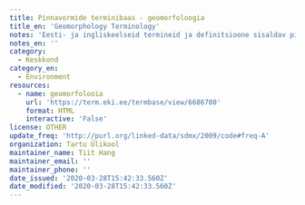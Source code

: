 ```yaml
---
title: Pinnavormide terminibaas - geomorfoloogia
title_en: 'Geomorphology Terminology'
notes: 'Eesti- ja ingliskeelseid termineid ja definitsioone sisaldav pinnavormide terminibaas. Baasi aluseks on TÜ maateaduste aluste ja geomorfoloogia ainekavas sisalduv ning koostamise ajendiks üldmaateaduse kõrgkooliõpikust välja jäänud mõisteid seletav sõnastik. Terminibaasis on piirdutud pinnavormidega, puuduvad geomorfoloogia üldmõisted. Kuna nii terminid kui definitsioonid on terminibaasi koostaja poolt koondatud ja sõnastatud aja jooksul erinevaid allikaid kasutades, siis puuduvad viited konkreetsetele allikatele. Definitsioonid on pigem lakoonilised ja populaarteaduslikud kui teaduslikku täpsust taga ajavad. Probleemid erikeelsete terminite kasutamisel on üldteada ja seetõttu tuleb ka käesolevat terminibaasi võtta kui pidevalt arenevat. Koostaja Tiit Hang (TÜ ÖMI geoloogia osakonna vanemteadur).'
notes_en: ''
category:
  - Keskkond
category_en:
  - Environment
resources:
  - name: geomorfolooia
    url: 'https://term.eki.ee/termbase/view/6686780'
    format: HTML
    interactive: 'False'
license: OTHER
update_freq: 'http://purl.org/linked-data/sdmx/2009/code#freq-A'
organization: Tartu Ülikool
maintainer_name: Tiit Hang
maintainer_email: ''
maintainer_phone: ''
date_issued: '2020-03-28T15:42:33.560Z'
date_modified: '2020-03-28T15:42:33.560Z'
---
```

